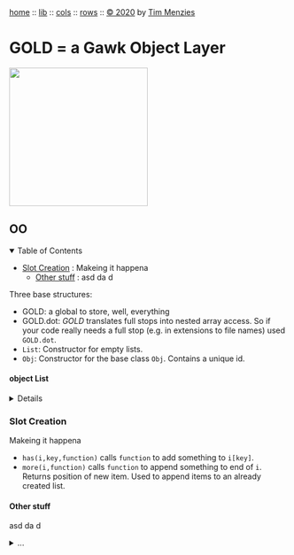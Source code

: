 <a name=top>&nbsp;<p>
<a href="https://github.com/timm/gold/blob/master/README.md#top">home</a> ::
<a href="https://github.com/timm/gold/blob/master/src/lib/README.md#top">lib</a> ::
<a href="https://github.com/timm/gold/blob/master/src/cols/README.md#top">cols</a> ::
<a href="https://github.com/timm/gold/blob/master/src/rows/README.md#top">rows</a> ::
<a href="http://github.com/timm/gold/blob/master/LICENSE.md#top">&copy;&nbsp;2020</a>&nbsp;by&nbsp;<a href="http://menzies.us">Tim&nbsp;Menzies</a>
<h1> GOLD = a Gawk Object Layer</h1>
<img width=250 src="https://raw.githubusercontent.com/timm/gold/master/etc/img/auk.png">

## OO
<details open><summary>Table of Contents</summary>

- [Slot Creation](#slotcreation) : Makeing it happena     
  - [Other stuff](#otherstuff) : asd da d

</details>
Three base structures:

- GOLD: a global to store, well, everything
- GOLD.dot: _GOLD_ translates full stops into nested array access. So if your code really needs a full stop 
  (e.g. in extensions to file names) used `GOLD.dot`.
- `List`: Constructor for empty lists.
- `Obj`: Constructor for the  base class `Obj`. Contains a unique id.

#### object List

<details>

```awk

BEGIN             { List(GOLD) ; GOLD.dot=sprintf("%c",46) }
function List(i)  { split("",i,"") }
function Obj(i)   { List(i); i.id = ++GOLD.id }
```
</details>

### Slot Creation 
Makeing it happena     

- `has(i,key,function)` calls `function` to add something to `i[key]`.
- `more(i,function)` calls `function` to append something to end of `i`. Returns position of new item.
  Used to append items to an already created list.

#### Other stuff
asd da d
<details><summary>...</summary>

```awk
function method(i,f)         { METHOD=i.is f }
function more( i,f,       k) { k=1+length(i); if(f) @f(i[k])      ; return k}
function morE( i,f,x1,    k) { k=1+length(i); if(f) @f(i[k],x1)   ; return k}
function moRE( i,f,x1,x2, k) { k=1+length(i); if(f) @f(i[k],x1,x2); return k}

function has0(i,k)           { i[k]["\t"]; delete i[k]["\t"]       }
function has( i,k,f)         { has0(i,k);  if(f) @f(i[k])          }
function haS( i,k,f,x1)      { has0(i,k);  if(f) @f(i[k],x1)       }
function hAS( i,k,f,x1,x2)   { has0(i,k);  if(f) @f(i[k],x1,x2)    }
```
</details>
